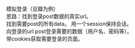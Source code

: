 模拟登录（豆瓣为例）  
思路：找到登录post数据的真实url。  
找到需要post的所有data。 
用一个session保持会话。  
向登录的url post登录需要的数据（用户名、密码等）。  
带cookies获取需要登录的页面。  

